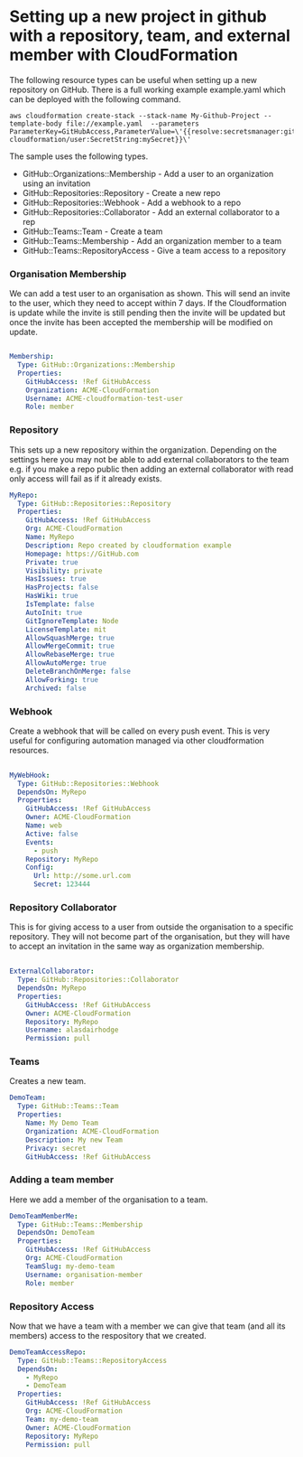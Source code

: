 # Setting up a new project in github with a repository, team, and external member with CloudFormation

The following resource types can be useful when setting up a new repository on GitHub.  There is a full working example 
example.yaml which can be deployed with the following command.

```shell
aws cloudformation create-stack --stack-name My-Github-Project --template-body file://example.yaml  --parameters ParameterKey=GitHubAccess,ParameterValue=\'{{resolve:secretsmanager:git-cloudformation/user:SecretString:mySecret}}\'
```

The sample uses the following types.

- GitHub::Organizations::Membership - Add a user to an organization using an invitation
- GitHub::Repositories::Repository - Create a new repo
- GitHub::Repositories::Webhook - Add a webhook to a repo
- GitHub::Repositories::Collaborator - Add an external collaborator to a rep
- GitHub::Teams::Team - Create a team
- GitHub::Teams::Membership - Add an organization member to a team
- GitHub::Teams::RepositoryAccess - Give a team access to a repository


### Organisation Membership

We can add a test user to an organisation as shown. This will send an invite to the user, which they need to accept 
within 7 days.  If the Cloudformation is update while the invite is still pending then the invite will be updated but 
once the invite has been accepted the membership will be modified on update.

```yaml

Membership:
  Type: GitHub::Organizations::Membership
  Properties:
    GitHubAccess: !Ref GitHubAccess
    Organization: ACME-CloudFormation
    Username: ACME-cloudformation-test-user
    Role: member
```

### Repository

This sets up a new repository within the organization.  Depending on the settings here you may not be able to add external
collaborators to the team e.g. if you make a repo public then adding an external collaborator with read only access
will fail as if it already exists.

```yaml
MyRepo:
  Type: GitHub::Repositories::Repository
  Properties:
    GitHubAccess: !Ref GitHubAccess
    Org: ACME-CloudFormation
    Name: MyRepo
    Description: Repo created by cloudformation example
    Homepage: https://GitHub.com
    Private: true
    Visibility: private
    HasIssues: true
    HasProjects: false
    HasWiki: true
    IsTemplate: false
    AutoInit: true
    GitIgnoreTemplate: Node
    LicenseTemplate: mit
    AllowSquashMerge: true
    AllowMergeCommit: true
    AllowRebaseMerge: true
    AllowAutoMerge: true
    DeleteBranchOnMerge: false
    AllowForking: true
    Archived: false
```

### Webhook

Create a webhook that will be called on every push event.  This is very useful for configuring automation managed via
other cloudformation resources.

```yaml
    
MyWebHook:
  Type: GitHub::Repositories::Webhook
  DependsOn: MyRepo
  Properties:
    GitHubAccess: !Ref GitHubAccess
    Owner: ACME-CloudFormation
    Name: web
    Active: false
    Events:
      - push
    Repository: MyRepo
    Config:
      Url: http://some.url.com
      Secret: 123444
```

### Repository Collaborator

This is for giving access to a user from outside the organisation to a specific repository.  They will not become part
of the organisation, but they will have to accept an invitation in the same way as organization membership.

```yaml
            
ExternalCollaborator:
  Type: GitHub::Repositories::Collaborator
  DependsOn: MyRepo
  Properties:
    GitHubAccess: !Ref GitHubAccess
    Owner: ACME-CloudFormation
    Repository: MyRepo
    Username: alasdairhodge
    Permission: pull
```

### Teams

Creates a new team.

```yaml
DemoTeam:
  Type: GitHub::Teams::Team
  Properties:
    Name: My Demo Team
    Organization: ACME-CloudFormation
    Description: My new Team
    Privacy: secret
    GitHubAccess: !Ref GitHubAccess
```

### Adding a team member

Here we add a member of the organisation to a team.

```yaml
DemoTeamMemberMe:
  Type: GitHub::Teams::Membership
  DependsOn: DemoTeam
  Properties:
    GitHubAccess: !Ref GitHubAccess
    Org: ACME-CloudFormation
    TeamSlug: my-demo-team
    Username: organisation-member
    Role: member
```

### Repository Access

Now that we have a team with a member we can give that team (and all its members) access to the respository that we
created.

```yaml
DemoTeamAccessRepo:
  Type: GitHub::Teams::RepositoryAccess
  DependsOn:
    - MyRepo
    - DemoTeam
  Properties:
    GitHubAccess: !Ref GitHubAccess
    Org: ACME-CloudFormation
    Team: my-demo-team
    Owner: ACME-CloudFormation
    Repository: MyRepo
    Permission: pull
```